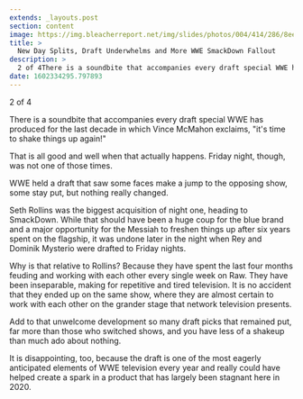 ```yaml
--- 
extends: _layouts.post 
section: content 
image: https://img.bleacherreport.net/img/slides/photos/004/414/286/8ee5aaef897243aa1c0cb34b81d8a6fa_crop_exact.jpg?w=1200&h=1200&q=75 
title: > 
  New Day Splits, Draft Underwhelms and More WWE SmackDown Fallout 
description: > 
  2 of 4There is a soundbite that accompanies every draft special WWE has produced for the last decade in which Vince McMahon exclaims, "it's time to shake things up again!"WWE held a draft that saw some faces make a jump to the opposing show, some stay put, but nothing really changed.Seth Rollins was the biggest acquisition of night one, heading to SmackDown.Because they have spent the last four months feuding and working with each other every single week on Raw.It is disappointing, too, because the draft is one of the most eagerly anticipated elements of WWE television every year and really could have helped create a spark in a product that has largely been stagnant here in 2020. 
date: 1602334295.797893 
--- 
```

2 of 4

There is a soundbite that accompanies every draft special WWE has produced for the last decade in which Vince McMahon exclaims, "it's time to shake things up again!"

That is all good and well when that actually happens. Friday night, though, was not one of those times.

WWE held a draft that saw some faces make a jump to the opposing show, some stay put, but nothing really changed.

Seth Rollins was the biggest acquisition of night one, heading to SmackDown. While that should have been a huge coup for the blue brand and a major opportunity for the Messiah to freshen things up after six years spent on the flagship, it was undone later in the night when Rey and Dominik Mysterio were drafted to Friday nights.

Why is that relative to Rollins? Because they have spent the last four months feuding and working with each other every single week on Raw. They have been inseparable, making for repetitive and tired television. It is no accident that they ended up on the same show, where they are almost certain to work with each other on the grander stage that network television presents.

Add to that unwelcome development so many draft picks that remained put, far more than those who switched shows, and you have less of a shakeup than much ado about nothing.

It is disappointing, too, because the draft is one of the most eagerly anticipated elements of WWE television every year and really could have helped create a spark in a product that has largely been stagnant here in 2020.